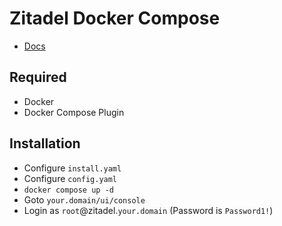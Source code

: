 # Zitadel Docker Compose
- [Docs](https://docs.zitadel.com/)

## Required
- Docker
- Docker Compose Plugin

## Installation
- Configure `install.yaml`
- Configure `config.yaml`
- `docker compose up -d`
- Goto `your.domain/ui/console`
- Login as `root`@zitadel.`your.domain` (Password is `Password1!`)
